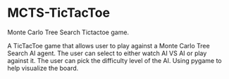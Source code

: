 # MCTS-TicTacToe
Monte Carlo Tree Search Tictactoe game.

A TicTacToe game that allows user to play against a Monte Carlo Tree Search AI agent. The user can select to either watch AI VS AI or play against it. The user can pick the difficulty level of the AI.
Using pygame to help visualize the board.


